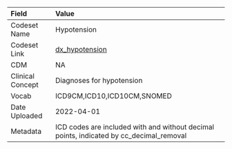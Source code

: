 |Field            |Value                                                                                   |
|:----------------|:---------------------------------------------------------------------------------------|
|Codeset Name     |Hypotension                                                                             |
|Codeset Link     |[dx_hypotension](https://github.com/PEDSnet/Variable-Dictionary/blob/main/conditions/dx_hypotension.csv)|
|CDM              |NA                                                                                      |
|Clinical Concept |Diagnoses for hypotension                                                               |
|Vocab            |ICD9CM,ICD10,ICD10CM,SNOMED                                                             |
|Date Uploaded    |2022-04-01                                                                              |
|Metadata         |ICD codes are included with and without decimal points, indicated by cc_decimal_removal |
